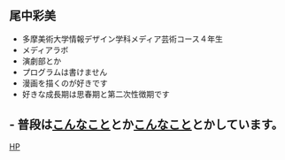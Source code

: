 ## 尾中彩美

- 多摩美術大学情報デザイン学科メディア芸術コース４年生
- メディアラボ
- 演劇部とか
- プログラムは書けません
- 漫画を描くのが好きです
- 好きな成長期は思春期と第二次性徴期です
## - 普段は[こんなこと](https://youtu.be/X0DY0-_62Uw)とか[こんなこと](https://www.youtube.com/watch?v=tGrGY9Mwji8)とかしています。

[HP](http://ayamyanko.tumblr.com)
